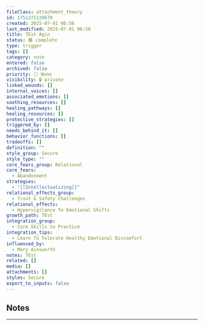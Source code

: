 ```yaml
---
fileClass: attachment_theory
id: 1751371128679
created: 2025-07-01 06:58
last_modified: 2025-07-01 06:58
title: TEst Agin
status: 🟩 complete
type: trigger
tags: []
category: note
entered: false
archived: false
priority: ⚪ None
visibility: 🔒 private
linked_wounds: []
internal_voices: []
associated_emotions: []
soothing_resources: []
healing_pathways: []
healing_resources: []
protective_strategies: []
triggered_by: []
needs_behind_it: []
behavior_functions: []
tradeoffs: []
definition: ""
style_group: Secure
style_type: ""
core_fears_group: Relational
core_fears:
  - Abandonment
strategies:
  - "[[Intellectualizing]]"
relational_effects_group:
  - Trust & Safety Challenges
relational_effects:
  - Hypervigilance To Emotional Shifts
growth_path: TEst
integration_group:
  - Core Skills to Practice
integration_tips:
  - Learn To Tolerate Healthy Emotional Discomfort
influenced_by:
  - Mary Ainsworth
notes: TEst
related: []
media: []
attachments: []
styles: Secure
export_to_inputs: false
---
```


## Notes
---


